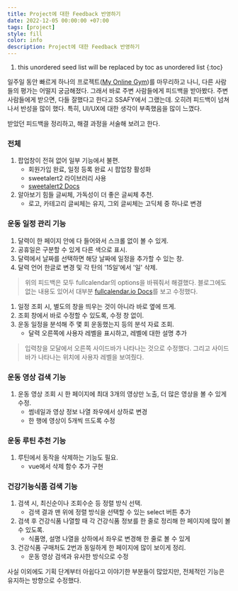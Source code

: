 ```yaml
---
title: Project에 대한 Feedback 반영하기
date: 2022-12-05 00:00:00 +07:00
tags: [project]
style: fill
color: info
description: Project에 대한 Feedback 반영하기
---
```

1. this unordered seed list will be replaced by toc as unordered list
{:toc}

일주일 동안 빠르게 하나의 프로젝트([My Online Gym](https://jeeyoun-s.github.io/projects/2-my-online-gym))를 마무리하고 나니, 다른 사람들의 평가는 어떨지 궁금해졌다. 그래서 바로 주변 사람들에게 피드백을 받아봤다. 주변 사람들에게 받으면, 다들 잘했다고 한다고 SSAFY에서 그랬는데. 오히려 피드백이 넘쳐나서 반성을 많이 했다. 특히, UI/UX에 대한 생각이 부족했음을 많이 느꼈다.

받았던 피드백을 정리하고, 해결 과정을 서술해 보려고 한다.

### 전체
1. 팝업창이 전혀 없어 일부 기능에서 불편.
    - 회원가입 완료, 일정 등록 완료 시 팝업창 활성화
    - sweetalert2 라이브러리 사용
    - [sweetalert2 Docs](https://sweetalert2.github.io/)
2. 알아보기 힘들 글씨체, 가독성이 더 좋은 글씨체 추천.
    - 로고, 카테고리 글씨체는 유지, 그외 글씨체는 고딕체 중 하나로 변경

### 운동 일정 관리 기능
1. 달력이 한 페이지 안에 다 들어와서 스크롤 없이 볼 수 있게.
2. 공휴일은 구분할 수 있게 다른 색으로 표시.
3. 달력에서 날짜를 선택하면 해당 날짜에 일정을 추가할 수 있는 창.
4. 달력 언어 한글로 변경 및 각 탄의 '15일'에서 '일' 삭제.  

> 위의 피드백은 모두 fullcalendar의 options을 바꿔줘서 해결했다. 블로그에도 없는 내용도 있어서 대부분 [fullcalendar.io Docs](https://fullcalendar.io/docs)를 보고 수정했다.

1. 일정 조회 시, 별도의 창을 띄우는 것이 아니라 바로 옆에 뜨게.
2.  조회 창에서 바로 수정할 수 있도록, 수정 창 없이.
3. 운동 일정을 분석해 주 몇 회 운동했는지 등의 분석 자료 조회.
    - 달력 오른쪽에 사용자 레벨을 표시하고, 레벨에 대한 설명 추가  

> 입력창을 모달에서 오른쪽 사이드바가 나타나는 것으로 수정했다. 그리고 사이드바가 나타나는 위치에 사용자 레벨을 보여줬다.

### 운동 영상 검색 기능
1. 운동 영상 조회 시 한 페이지에 최대 3개의 영상만 노출, 더 많은 영상을 볼 수 있게 수정.
    - 썸네일과 영상 정보 나열 좌우에서 상하로 변경
    - 한 행에 영상이 5개씩 뜨도록 수정

### 운동 루틴 추천 기능
1. 루틴에서 동작을 삭제하는 기능도 필요.
    - vue에서 삭제 함수 추가 구현

### 건강기능식품 검색 기능
1. 검색 시, 최신순이나 조회수순 등 정렬 방식 선택.
    - 검색 결과 맨 위에 정렬 방식을 선택할 수 있는 select 버튼 추가
2. 검색 후 건강식품 나열할 때 각 건강식품 정보를 한 줄로 정리해 한 페이지에 많이 볼 수 있도록.
    - 식품명, 설명 나열을 상하에서 좌우로 변경해 한 줄로 볼 수 있게
3. 건강식품 구매처도 2번과 동일하게 한 페이지에 많이 보이게 정리.
    - 운동 영상 검색과 유사한 방식으로 수정

사실 이외에도 기획 단계부터 아쉽다고 이야기한 부분들이 많았지만, 전체적인 기능은 유지하는 방향으로 수정했다. 